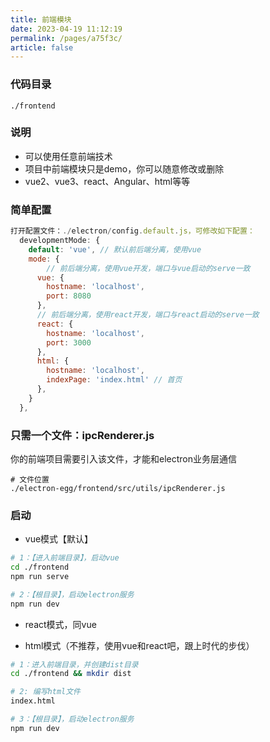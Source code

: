 ```yaml
---
title: 前端模块
date: 2023-04-19 11:12:19
permalink: /pages/a75f3c/
article: false
---
```


###  代码目录
```
./frontend
```
###  说明

- 可以使用任意前端技术
- 项目中前端模块只是demo，你可以随意修改或删除
- vue2、vue3、react、Angular、html等等

###  简单配置
```javascript
打开配置文件：./electron/config.default.js，可修改如下配置：
  developmentMode: {
    default: 'vue', // 默认前后端分离，使用vue
    mode: {
    	// 前后端分离，使用vue开发，端口与vue启动的serve一致
      vue: {
        hostname: 'localhost',
        port: 8080
      },
      // 前后端分离，使用react开发，端口与react启动的serve一致
      react: {
        hostname: 'localhost',
        port: 3000
      },
      html: {
        hostname: 'localhost',
        indexPage: 'index.html' // 首页
      },
    }
  },
```
###  只需一个文件：ipcRenderer.js
你的前端项目需要引入该文件，才能和electron业务层通信
```
# 文件位置
./electron-egg/frontend/src/utils/ipcRenderer.js
```
###  启动

-  vue模式【默认】
```bash
# 1：【进入前端目录】，启动vue
cd ./frontend
npm run serve

# 2：【根目录】，启动electron服务
npm run dev
```

-  react模式，同vue

- html模式（不推荐，使用vue和react吧，跟上时代的步伐）
```bash
# 1：进入前端目录，并创建dist目录
cd ./frontend && mkdir dist

# 2: 编写html文件
index.html

# 3：【根目录】，启动electron服务
npm run dev
```

